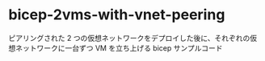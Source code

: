 # bicep-2vms-with-vnet-peering
ピアリングされた 2 つの仮想ネットワークをデプロイした後に、それぞれの仮想ネットワークに一台ずつ VM を立ち上げる bicep サンプルコード
